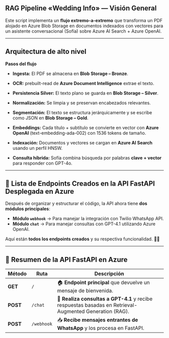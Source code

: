 ## RAG Pipeline «Wedding Info» — Visión General

Este script implementa un **flujo extremo-a-extremo** que transforma un PDF alojado en Azure Blob Storage en documentos indexados con vectores para un asistente conversacional (Sofía) sobre Azure AI Search + Azure OpenAI.

---

## **Arquitectura de alto nivel**

**Pasos del flujo**

- **Ingesta:** El PDF se almacena en **Blob Storage – Bronze**.

- **OCR:** prebuilt-read de **Azure Document Intelligence** extrae el texto.

- **Persistencia Silver:** El texto plano se guarda en **Blob Storage – Silver**.

- **Normalización:** Se limpia y se preservan encabezados relevantes.

- **Segmentación:** El texto se estructura jerárquicamente y se escribe como JSON en **Blob Storage – Gold**.

- **Embeddings:** Cada título + subtítulo se convierte en vector con **Azure OpenAI** (text-embedding-ada-002) con 1536 tokens de tamaño.

- **Indexación:** Documentos y vectores se cargan en **Azure AI Search** usando un perfil HNSW.

- **Consulta híbrida:** Sofía combina búsqueda por palabras **clave + vector** para responder con GPT-4o.

---

## 📌 **Lista de Endpoints Creados en la API FastAPI Desplegada en Azure**  

Después de organizar y estructurar el código, la API ahora tiene **dos módulos principales**:
- **Módulo `webhook`** → Para manejar la integración con Twilio WhatsApp API.
- **Módulo `chat`** → Para manejar consultas con GPT-4.1 utilizando Azure OpenAI.

Aquí están **todos los endpoints creados** y su respectiva funcionalidad. 🎯🔥  

---

## 📌 **Resumen de la API FastAPI en Azure**
| **Método** | **Ruta** | **Descripción** |
|-----------|---------|----------------|
| **GET** | `/` | 🏠 **Endpoint principal** que devuelve un mensaje de bienvenida. |
| **POST** | `/chat` | 💬 **Realiza consultas a GPT-4.1** y recibe respuestas basadas en Retrieval-Augmented Generation (RAG). |
| **POST** | `/webhook` | 📥 **Recibe mensajes entrantes de WhatsApp** y los procesa en FastAPI. |




 

